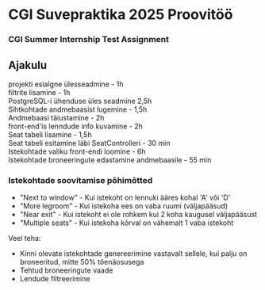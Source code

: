 # CGI Suvepraktika 2025 Proovitöö
### CGI Summer Internship Test Assignment

## Ajakulu
projekti esialgne ülesseadmine - 1h\
filtrite lisamine - 1h\
PostgreSQL-i ühenduse üles seadmine 2,5h\
Sihtkohtade andmebaasist lugemine - 1,5h\
Andmebaasi täiustamine - 2h\
front-end'is lenndude info kuvamine - 2h\
Seat tabeli lisamine - 1,5h\
Seat tabeli esitamine läbi SeatControlleri - 30 min\
Istekohtade valiku front-endi loomine - 6h\
Istekohtade broneeringute edastamine andmebaasile - 55 min

### Istekohtade soovitamise põhimõtted
* "Next to window" - Kui istekoht on lennuki ääres kohal 'A' või 'D'
* "More legroom" - Kui istekoha ees on vaba ruumi (väljapääsud)
* "Near exit" - Kui istekoht ei ole rohkem kui 2 koha kaugusel väljapääsust
* "Multiple seats" - Kui istekoha kõrval on vähemalt 1 vaba istekoht


Veel teha:
* Kinni olevate istekohtade genereerimine vastavalt sellele, kui palju on broneeritud, mitte 50% tõenäosusega
* Tehtud broneeringute vaade
* Lendude filtreerimine
